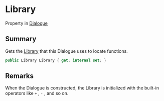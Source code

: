 # Library

Property in [Dialogue](./)

## Summary

Gets the [Library](../yarn.library/) that this Dialogue uses to locate functions.

```csharp
public Library Library { get; internal set; }
```

## Remarks

When the Dialogue is constructed, the Library is initialized with the built-in operators like `+` , `-` , and so on.
